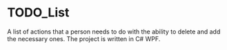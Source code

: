 # TODO_List
A list of actions that a person needs to do with the ability to delete and add the necessary ones. The project is written in C# WPF.
